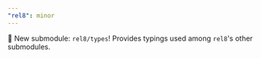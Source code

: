 ```yaml
---
"rel8": minor
---
```


🎁 New submodule: `rel8/types`! Provides typings used among `rel8`'s other submodules.
